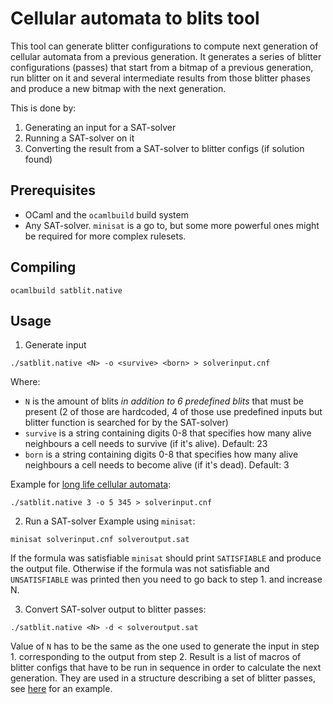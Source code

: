 # Cellular automata to blits tool

This tool can generate blitter configurations to compute next generation of cellular automata from a previous generation.
It generates a series of blitter configurations (passes) that start from a bitmap of a previous generation, run blitter on it and several intermediate results from those blitter phases and produce a new bitmap with the next generation.

This is done by:
1. Generating an input for a SAT-solver
2. Running a SAT-solver on it
3. Converting the result from a SAT-solver to blitter configs (if solution found)

## Prerequisites

- OCaml and the `ocamlbuild` build system
- Any SAT-solver. `minisat` is a go to, but some more powerful ones might be required for more complex rulesets.

## Compiling

```
ocamlbuild satblit.native
```

## Usage

1. Generate input 
```
./satblit.native <N> -o <survive> <born> > solverinput.cnf
```

Where:
- `N` is the amount of blits *in addition to 6 predefined blits* that must be present (2 of those are hardcoded, 4 of those use predefined inputs but blitter function is searched for by the SAT-solver)
- `survive` is a string containing digits 0-8 that specifies how many alive neighbours a cell needs to survive (if it's alive). Default: 23
- `born` is a string containing digits 0-8 that specifies how many alive neighbours a cell needs to become alive (if it's dead). Default: 3

Example for [long life cellular automata](https://conwaylife.com/wiki/OCA:LongLife):
```
./satblit.native 3 -o 5 345 > solverinput.cnf
```

2. Run a SAT-solver
Example using `minisat`:
```
minisat solverinput.cnf solveroutput.sat
```

If the formula was satisfiable `minisat` should print `SATISFIABLE` and produce the output file.
Otherwise if the formula was not satisfiable and `UNSATISFIABLE` was printed then you need to go back to step 1. and increase N.

3. Convert SAT-solver output to blitter passes:

```
./satblit.native <N> -d < solveroutput.sat
```

Value of `N` has to be the same as the one used to generate the input in step 1. corresponding to the output from step 2.
Result is a list of macros of blitter configs that have to be run in sequence in order to calculate the next generation.
They are used in a structure describing a set of blitter passes, see [here](https://github.com/cahirwpz/ghostown-electric-lifeforms/blob/478ca16e16fb5fd6446b255df8066ed984248b18/intro/gol-games.c#L48) for an example.
